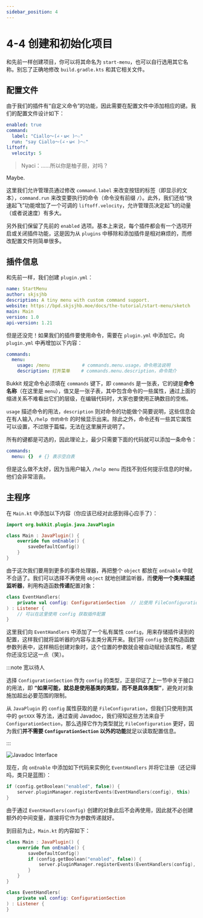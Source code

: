 ```yaml
---
sidebar_position: 4
---
```


# 4-4 创建和初始化项目

和先前一样创建项目，你可以将其命名为 `start-menu`，也可以自行选用其它名称。别忘了正确地修改 `build.gradle.kts` 和其它相关文件。

## 配置文件

由于我们的插件有“自定义命令”的功能，因此需要在配置文件中添加相应的键。我们的配置文件设计如下：

```yaml
enabled: true
command:
  label: "Ciallo～(∠・ω< )⌒☆"
  run: "say Ciallo～(∠・ω< )⌒☆"
liftoff:
  velocity: 5
```

> Nyaci：……所以你是柚子厨，对吗？

Maybe.

这里我们允许管理员通过修改 `command.label` 来改变按钮的标签（即显示的文本），`command.run` 来改变要执行的命令（命令没有前缀 `/`）。此外，我们还给“快速起飞”功能增加了一个可调的 `liftoff.velocity`，允许管理员决定起飞的动量（或者说速度）有多大。

另外我们保留了先前的 `enabled` 选项。基本上来说，每个插件都会有一个选项开启或关闭插件功能，这是因为从 `plugins` 中移除和添加插件是相对麻烦的，而修改配置文件则简单很多。

## 插件信息

和先前一样，我们创建 `plugin.yml`：

```yaml
name: StartMenu
author: skjsjhb
description: A tiny menu with custom command support.
website: https://bpd.skjsjhb.moe/docs/the-tutorial/start-menu/sketch
main: Main
version: 1.0
api-version: 1.21
```

但是还没完！如果我们的插件要使用命令，需要在 `plugin.yml` 中添加它。向 `plugin.yml` 中再增加以下内容：

```yaml
commands:
  menu:
    usage: /menu            # commands.menu.usage，命令用法说明
    description: 打开菜单    # commands.menu.description，命令简介
```

Bukkit 规定命令必须填在 `commands` 键下，即 `commands` 是一张表，它的键是**命令名称**（在这里是 `menu`），值又是一张子表，其中包含命令的一些属性，通过上面的缩进关系不难看出它们的层级，在编辑代码时，大家也要使用正确数目的空格。

`usage` 描述命令的用法，`description` 则对命令的功能做个简要说明，这些信息会在有人输入 `/help 你的命令` 的时候显示出来。除此之外，命令还有一些其它属性可以设置，不过限于篇幅，无法在这里展开说明了。

所有的键都是可选的，因此理论上，最少只需要下面的代码就可以添加一条命令：

```yaml
commands:
  menu: {}  # {} 表示空白表
```

但是这么做不太好，因为当用户输入 `/help menu` 而找不到任何提示信息的时候，他们会非常沮丧。

## 主程序

在 `Main.kt` 中添加以下内容（你应该已经对此感到得心应手了）：

```kotlin
import org.bukkit.plugin.java.JavaPlugin

class Main : JavaPlugin() {
    override fun onEnable() {
        saveDefaultConfig()
    }
}
```

由于这次我们要用到更多的事件处理器，再把整个 `object` 都放在 `onEnable` 中就不合适了。我们可以选择不再使用 `object` 就地创建监听器，而**使用一个类来描述监听器**，利用构造函数**传递**配置对象：

```kotlin
class EventHandlers(
    private val config: ConfigurationSection  // 比使用 FileConfiguration 更泛用
) : Listener {
    // 可以在这里使用 config 获取插件配置
}
```

这里我们向 `EventHandlers` 中添加了一个私有属性 `config`，用来存储插件读到的配置，这样我们就将监听器的内容与主类分离开来。我们将 `config` 放在构造函数参数列表中，这样稍后创建对象时，这个位置的参数就会被自动赋给该属性，希望你还没忘记这一点（笑）。

:::note 宽以待人

选择 `ConfigurationSection` 作为 `config` 的类型，正是印证了上一节中关于接口的用法，即 **“如果可能，就总是使用基类的类型，而不是具体类型”**，避免对对象施加超出必要范围的限制。

从 `JavaPlugin` 的 `config` 属性获取的是 `FileConfiguration`，但我们只使用到其中的 `getXXX` 等方法，通过查阅 Javadoc，我们得知这些方法来自于 `ConfigurationSection`，那么选择它作为类型就比 `FileConfiguration` 更好，因为我们**并不需要 `ConfigurationSection` 以外的功能**就足以读取配置信息。

:::

![Javadoc Interface](/img/contents/javadoc-interface.png)

现在，向 `onEnable` 中添加如下代码来实例化 `EventHandlers` 并将它注册（还记得吗，类只是蓝图）：

```kotlin
if (config.getBoolean("enabled", false)) {
    server.pluginManager.registerEvents(EventHandlers(config), this)
}
```

由于通过 `EventHandlers(config)` 创建的对象此后不会再使用，因此就不必创建额外的中间变量，直接将它作为参数传递就好。

到目前为止，`Main.kt` 的内容如下：

```kotlin
class Main : JavaPlugin() {
    override fun onEnable() {
        saveDefaultConfig()
        if (config.getBoolean("enabled", false)) {
            server.pluginManager.registerEvents(EventHandlers(config), this)
        }
    }
}

class EventHandlers(
    private val config: ConfigurationSection
) : Listener {
}
```